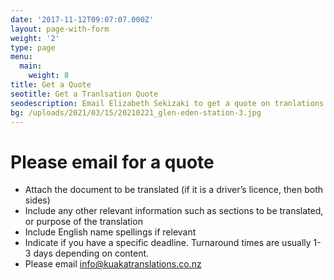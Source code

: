 ```yaml
---
date: '2017-11-12T09:07:07.000Z'
layout: page-with-form
weight: '2'
type: page
menu:
  main:
    weight: 8
title: Get a Quote
seotitle: Get a Tranlsation Quote
seodescription: Email Elizabeth Sekizaki to get a quote on tranlations from Japanese to English
bg: /uploads/2021/03/15/20210221_glen-eden-station-3.jpg
---
```


# Please email for a quote 

* Attach the document to be translated (if it is a driver’s licence, then both sides)
* Include any other relevant information such as sections to be translated, or purpose of the translation
* Include English name spellings if relevant
* Indicate if you have a specific deadline. Turnaround times are usually 1-3 days depending on content.
* Please email [info@kuakatranslations.co.nz](mailto:info@kuakatranslations.co.nz)
